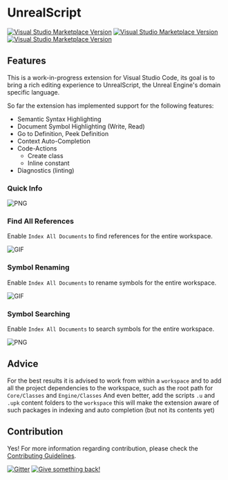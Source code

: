 # UnrealScript

[![Visual Studio Marketplace Version](https://img.shields.io/visual-studio-marketplace/v/EliotVU.uc)](https://marketplace.visualstudio.com/items?itemName=EliotVU.uc)
[![Visual Studio Marketplace Version](https://img.shields.io/visual-studio-marketplace/last-updated/EliotVU.uc)](https://marketplace.visualstudio.com/items?itemName=EliotVU.uc)
[![Visual Studio Marketplace Version](https://img.shields.io/visual-studio-marketplace/d/EliotVU.uc)](https://marketplace.visualstudio.com/items?itemName=EliotVU.uc)

## Features

This is a work-in-progress extension for Visual Studio Code, its goal is to bring a rich editing experience to UnrealScript, the Unreal Engine's domain specific language.

So far the extension has implemented support for the following features:

* Semantic Syntax Highlighting
* Document Symbol Highlighting (Write, Read)
* Go to Definition, Peek Definition
* Context Auto-Completion
* Code-Actions
  * Create class
  * Inline constant
* Diagnostics (linting)

### Quick Info

![PNG](./docs/media/quickinfo.png)

### Find All References

Enable `Index All Documents` to find references for the entire workspace.

![GIF](./docs/media/references.gif)

### Symbol Renaming

Enable `Index All Documents` to rename symbols for the entire workspace.

![GIF](./docs/media/renaming.gif)

### Symbol Searching

Enable `Index All Documents` to search symbols for the entire workspace.

![PNG](./docs/media/workspaceSymbols.png)

## Advice

For the best results it is advised to work from within a `workspace` and to add all the project dependencies to the workspace, such as the root path for `Core/Classes` and `Engine/Classes`
And even better, add the scripts `.u` and `.upk` content folders to the `workspace` this will make the extension aware of such packages in indexing and auto completion (but not its contents yet)

## Contribution

Yes! For more information regarding contribution, please check the [Contributing Guidelines](./.github/CONTRIBUTING.md).

[![Gitter](https://img.shields.io/gitter/room/unrealscript/Language-Service?color=9cf)](https://gitter.im/unrealscript/Language-Service)
[![Give something back!](https://img.shields.io/badge/Donate-PayPal-green.svg)](https://paypal.me/eliotvu)
